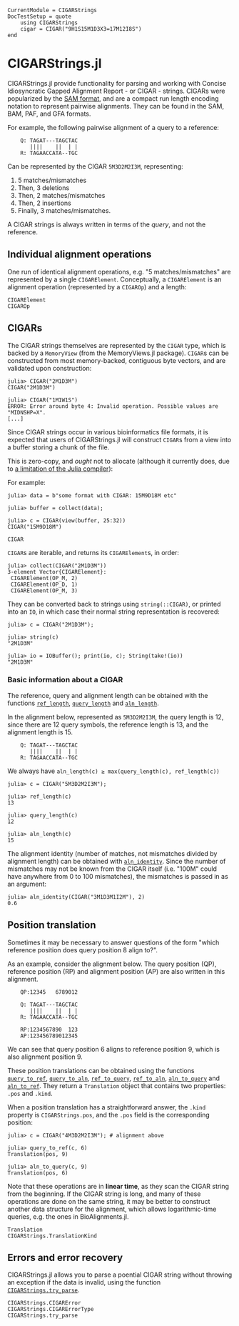 ```@meta
CurrentModule = CIGARStrings
DocTestSetup = quote
    using CIGARStrings
    cigar = CIGAR("9H1S15M1D3X3=17M12I8S")
end
```

# CIGARStrings.jl
CIGARStrings.jl provide functionality for parsing and working with Concise Idiosyncratic Gapped Alignment Report - or CIGAR - strings.
CIGARs were popularized by the [SAM format](https://en.wikipedia.org/wiki/SAM_(file_format)), and are a compact run length encoding notation to represent pairwise alignments.
They can be found in the SAM, BAM, PAF, and GFA formats.

For example, the following pairwise alignment of a query to a reference:

```
    Q: TAGAT---TAGCTAC
       ||||    ||  | |
    R: TAGAACCATA--TGC
```
Can be represented by the CIGAR `5M3D2M2I3M`, representing:
1. 5 matches/mismatches
2. Then, 3 deletions
3. Then, 2 matches/mismatches
4. Then, 2 insertions
5. Finally, 3 matches/mismatches.

A CIGAR strings is always written in terms of the _query_, and not the reference. 

## Individual alignment operations
One run of identical alignment operations, e.g. "5 matches/mismatches" are represented
by a single `CIGARElement`.
Conceptually, a `CIGARElement` is an alignment operation (represented by a `CIGAROp`) and a length:

```@docs
CIGARElement
CIGAROp
```

## CIGARs
The CIGAR strings themselves are represented by the `CIGAR` type, which is backed by
a `MemoryView` (from the MemoryViews.jl package).
`CIGAR`s can be constructed from most memory-backed, contiguous byte vectors, and are validated upon construction:

```jldoctest
julia> CIGAR("2M1D3M")
CIGAR("2M1D3M")

julia> CIGAR("1M1W1S")
ERROR: Error around byte 4: Invalid operation. Possible values are "MIDNSHP=X".
[...]
```

Since CIGAR strings occur in various bioinformatics file formats, it is expected
that users of CIGARStrings.jl will construct `CIGAR`s from a view into a buffer storing a chunk of the file.

This is zero-copy, and _ought_ not to allocate (although it currently does, due to [a limitation of the Julia compiler](https://github.com/JuliaLang/julia/issues/53584)):

For example:
```jldoctest
julia> data = b"some format with CIGAR: 15M9D18M etc"

julia> buffer = collect(data);

julia> c = CIGAR(view(buffer, 25:32))
CIGAR("15M9D18M")
```

```@docs
CIGAR
```

`CIGAR`s are iterable, and returns its `CIGARElement`s, in order:

```jldoctest
julia> collect(CIGAR("2M1D3M"))
3-element Vector{CIGARElement}:
 CIGARElement(OP_M, 2)
 CIGARElement(OP_D, 1)
 CIGARElement(OP_M, 3)
```

They can be converted back to strings using `string(::CIGAR)`, or printed into
an `IO`, in which case their normal string representation is recovered:

```jldoctest
julia> c = CIGAR("2M1D3M");

julia> string(c)
"2M1D3M"

julia> io = IOBuffer(); print(io, c); String(take!(io))
"2M1D3M"
```

### Basic information about a CIGAR
The reference, query and alignment length can be obtained with the functions
[`ref_length`](@ref), [`query_length`](@ref) and [`aln_length`](@ref).

In the alignment below, represented as `5M3D2M2I3M`, the query length is
12, since there are 12 query symbols, the reference length is 13, and the
alignment length is 15.

```
    Q: TAGAT---TAGCTAC
       ||||    ||  | |
    R: TAGAACCATA--TGC
```

We always have `aln_length(c) ≥ max(query_length(c), ref_length(c))`

```jldoctest
julia> c = CIGAR("5M3D2M2I3M");

julia> ref_length(c)
13

julia> query_length(c)
12

julia> aln_length(c)
15
```

The alignment identity (number of matches, not mismatches divided by alignment length)
can be obtained with [`aln_identity`](@ref).
Since the number of mismatches may not be known from the CIGAR itself (i.e. "100M"
could have anywhere from 0 to 100 mismatches), the mismatches is passed in as an argument:

```jldoctest
julia> aln_identity(CIGAR("3M1D3M1I2M"), 2)
0.6
```

## Position translation
Sometimes it may be necessary to answer questions of the form
"which reference position does query position 8 align to?".

As an example, consider the alignment below.
The query position (QP), reference position (RP) and alignment position (AP)
are also written in this alignment.

```
    QP:12345   6789012

    Q: TAGAT---TAGCTAC
       ||||    ||  | |
    R: TAGAACCATA--TGC

    RP:1234567890  123
    AP:123456789012345
```

We can see that query position 6 aligns to reference position 9, which is also
alignment position 9.

These position translations can be obtained using the functions [`query_to_ref`](@ref),
[`query_to_aln`](@ref), [`ref_to_query`](@ref), [`ref_to_aln`](@ref), [`aln_to_query`](@ref) and [`aln_to_ref`](@ref).
They return a `Translation` object that contains two properties: `.pos` and `.kind`.

When a position translation has a straightforward answer, the `.kind` property is
`CIGARStrings.pos`, and the `.pos` field is the corresponding position:

```jldoctest
julia> c = CIGAR("4M3D2M2I3M"); # alignment above

julia> query_to_ref(c, 6)
Translation(pos, 9)

julia> aln_to_query(c, 9)
Translation(pos, 6)
```

Note that these operations are in __linear time__, as they scan the CIGAR string from the beginning.
If the CIGAR string is long, and many of these operations are done on the same string, it may be better to construct another data structure for the alignment, which allows logarithmic-time queries, e.g. the ones in BioAlignments.jl.

```@docs
Translation
CIGARStrings.TranslationKind
```

## Errors and error recovery
CIGARStrings.jl allows you to parse a poential CIGAR string without throwing an exception if the data is invalid, using the function [`CIGARStrings.try_parse`](@ref).

```@docs
CIGARStrings.CIGARError
CIGARStrings.CIGARErrorType
CIGARStrings.try_parse
```